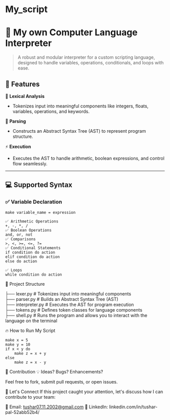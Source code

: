 # My_script

# 🚀 My own Computer Language Interpreter

> A robust and modular interpreter for a custom scripting language, designed to handle variables, operations, conditionals, and loops with ease.



## 🌟 Features  

🔑 **Lexical Analysis**  
- Tokenizes input into meaningful components like integers, floats, variables, operations, and keywords.  

🌳 **Parsing**  
- Constructs an Abstract Syntax Tree (AST) to represent program structure.

⚡ **Execution**  
- Executes the AST to handle arithmetic, boolean expressions, and control flow seamlessly.  

---

## 💻 Supported Syntax  

### ✅ **Variable Declaration**  
```plaintext
make variable_name = expression

✅ Arithmetic Operations
+, -, *, /
✅ Boolean Operations
and, or, not
✅ Comparisons
>, <, >=, <=, ?=
✅ Conditional Statements
if condition do action  
elif condition do action  
else do action

✅ Loops
while condition do action
```

📂 Project Structure

├── lexer.py         # Tokenizes input into meaningful components  
├── parser.py        # Builds an Abstract Syntax Tree (AST)  
├── interpreter.py   # Executes the AST for program execution  
├── tokens.py        # Defines token classes for language components         
├── shell.py         # Runs the program and allows you to interact with the language on the terminal

🔥 How to Run
My Script


```plaintext
make x = 5
make y = 10
if x < y do
    make z = x + y
else
    make z = x - y

```

🌟 Contribution
💡 Ideas? Bugs? Enhancements?

Feel free to fork, submit pull requests, or open issues.

🤝 Let's Connect
If this project caught your attention, let's discuss how I can contribute to your team:

📧 Email: tushar07.11.2002@gmail.com
💼 LinkedIn: linkedin.com/in/tushar-pal-52abb52b4/

